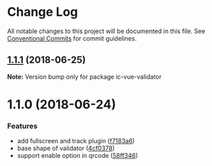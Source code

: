 # Change Log

All notable changes to this project will be documented in this file.
See [Conventional Commits](https://conventionalcommits.org) for commit guidelines.

<a name="1.1.1"></a>
## [1.1.1](https://github.com/xxxxxMiss/ic-utils/tree/master/packages/validator/compare/ic-vue-validator@1.1.0...ic-vue-validator@1.1.1) (2018-06-25)




**Note:** Version bump only for package ic-vue-validator

<a name="1.1.0"></a>
# 1.1.0 (2018-06-24)


### Features

* add fullscreen and track plugin ([f7183a6](https://github.com/xxxxxMiss/ic-utils/tree/master/packages/validator/commit/f7183a6))
* base shape of validator ([4cf0378](https://github.com/xxxxxMiss/ic-utils/tree/master/packages/validator/commit/4cf0378))
* support enable option in qrcode ([58ff346](https://github.com/xxxxxMiss/ic-utils/tree/master/packages/validator/commit/58ff346))
